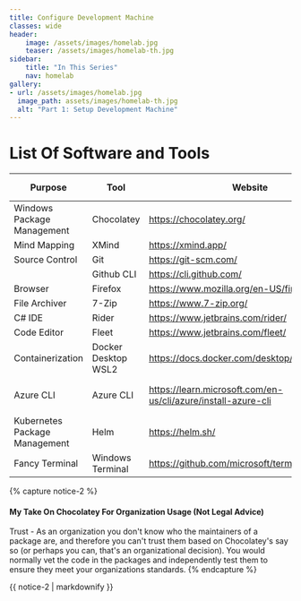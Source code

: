 ```yaml
---
title: Configure Development Machine
classes: wide
header:
    image: /assets/images/homelab.jpg
    teaser: /assets/images/homelab-th.jpg
sidebar:
    title: "In This Series"
    nav: homelab
gallery:
- url: /assets/images/homelab.jpg
  image_path: assets/images/homelab-th.jpg
  alt: "Part 1: Setup Development Machine"
---
```


# List Of Software and Tools

| Purpose                       | Tool                | Website                                                      | Install via Chocolatey? |
|-------------------------------|---------------------|--------------------------------------------------------------|:-----------------------:|
| Windows Package Management    | Chocolatey          | https://chocolatey.org/                                      |           NA            |
| Mind Mapping                  | XMind               | https://xmind.app/                                           |            y            |
| Source Control                | Git                 | https://git-scm.com/                                         |            y            |
|                               | Github CLI          | https://cli.github.com/                                      |            y            |
| Browser                       | Firefox             | https://www.mozilla.org/en-US/firefox/new/                   |            y            |
| File Archiver                 | 7-Zip               | https://www.7-zip.org/                                       |            y            |
| C# IDE                        | Rider               | https://www.jetbrains.com/rider/                             |            y            |
| Code Editor                   | Fleet               | https://www.jetbrains.com/fleet/                             |            y            |
| Containerization              | Docker Desktop WSL2 | https://docs.docker.com/desktop/windows/wsl/                 |  prefer manual install  |
| Azure CLI                     | Azure CLI           | https://learn.microsoft.com/en-us/cli/azure/install-azure-cli |  prefer manual install  |
| Kubernetes Package Management | Helm                | https://helm.sh/                                             |            y            |
| Fancy Terminal                | Windows Terminal    | https://github.com/microsoft/terminal                        |            y            |

{% capture notice-2 %}
#### My Take On Chocolatey For Organization Usage (Not Legal Advice)
Trust - As an organization you don't know who the maintainers of a package are, and therefore you can't trust them based on Chocolatey's
say so (or perhaps you can, that's an organizational decision).
You would normally vet the code in the packages and independently test them to ensure they meet your organizations standards.
{% endcapture %}

<div class="notice--danger">{{ notice-2 | markdownify }}</div>

